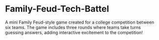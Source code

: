 # Family-Feud-Tech-Battel
A mini Family Feud-style game created for a college competition between six teams. The game includes three rounds where teams take turns guessing answers, adding interactive excitement to the competition!
